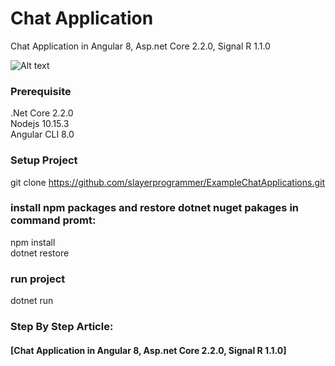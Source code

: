 # Chat Application 
Chat Application in Angular 8, Asp.net Core 2.2.0, Signal R 1.1.0

![Alt text](https://1.bp.blogspot.com/-M4OAb3F5wMs/XVQ-oomPpLI/AAAAAAAABBg/AAJSzvM88wEC9MsJnRHpDz-JQ4q4SUvawCLcBGAs/s1600/screenshot.gif "Chat Application")

### Prerequisite 
.Net Core 2.2.0<br />
Nodejs 10.15.3<br />
Angular CLI 8.0 <br />

### Setup Project
git clone https://github.com/slayerprogrammer/ExampleChatApplications.git

### install npm packages and restore dotnet nuget pakages in command promt:
npm install <br />
dotnet restore  

### run project
dotnet run

### Step By Step Article:
#### [Chat Application in Angular 8, Asp.net Core 2.2.0, Signal R 1.1.0]
